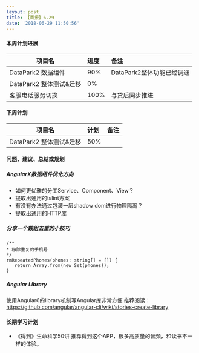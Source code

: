 ```yaml
---
layout: post
title: 【周报】6.29
date: '2018-06-29 11:50:56'
---
```


#### 本周计划进展

| 项目名         | 进度              | 备注  |
| ------------- |:----------------| :---------|
| DataPark2 数据组件 |  90% | DataPark2整体功能已经调通 |
| DataPark2 整体测试&迁移 |  0% |  |
| 客服电话服务切换 |  100%   | 与贷后同步推进  |

#### 下周计划

| 项目名         | 计划              | 备注  |
| ------------- |:----------------| :---------|
| DataPark2 整体测试&迁移 |  50% |  |


#### 问题、建议、总结或规划
##### AngularX数据组件优化方向
- 如何更优雅的分工Service、Component、View？
- 提取出通用的tslint方案
- 有没有办法通过包装一层shadow dom进行物理隔离？
- 提取出通用的HTTP库

##### 分享一个数组去重的小技巧

```
/**
* 移除重复的手机号
*/
rmRepeatedPhones(phones: string[] = []) {
   return Array.from(new Set(phones));
}
```

##### Angular Library
使用Angular6的library机制写Angular库非常方便
推荐阅读：https://github.com/angular/angular-cli/wiki/stories-create-library


#### 长期学习计划
- 《得到》生命科学50讲
推荐得到这个APP，很多高质量的音频，和读书不一样的体验。
